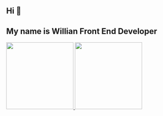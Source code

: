 ## Hi 👋
## My name is Willian Front End Developer
<div>
<a href="https://github.com/willianifms">
<img loading="lazy" height="180em" src="https://github-readme-stats.vercel.app/api/top-langs/?username=willianifms&layout=compact&langs_count=7&theme=dracula"/>
<img loading="lazy" height="180em" src="https://github-readme-stats.vercel.app/api?username=willianifms&show_icons=true&theme=dracula&include_all_commits=true&count_private=true"/>
</div>



